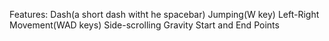 Features:
Dash(a short dash witht he spacebar)
Jumping(W key)
Left-Right Movement(WAD keys)
Side-scrolling
Gravity
Start and End Points
